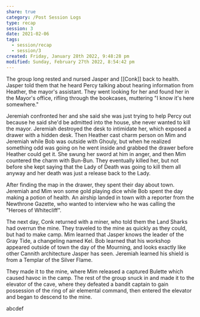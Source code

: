 ```yaml
---
share: true
category: /Post Session Logs
type: recap
session: 3
date: 2021-02-06
tags:
  - session/recap
  - session/3
created: Friday, January 28th 2022, 9:48:28 pm
modified: Sunday, February 27th 2022, 8:54:42 pm
---
```


The group long rested and nursed Jasper and [[Conk]] back to health. Jasper told them that he heard Percy talking about hearing information from Heather, the mayor's assistant. They went looking for her and found her in the Mayor's office, rifling through the bookcases, muttering "I know it's here somewhere."

Jeremiah confronted her and she said she was just trying to help Percy out because he said she'd be admitted into the house, she never wanted to kill the mayor. Jeremiah destroyed the desk to intimidate her, which exposed a drawer with a hidden desk. Then Heather cast charm person on Mim and Jeremiah while Bob was outside with Ghouly, but when he realized something odd was going on he went inside and grabbed the drawer before Heather could get it. She swung her sword at him in anger, and then Mim countered the charm with Bun-Bun. They eventually killed her, but not before she kept saying that the Lady of Death was going to kill them all anyway and her death was just a release back to the Lady.

After finding the map in the drawer, they spent their day about town. Jeremiah and Mim won some gold playing dice while Bob spent the day making a potion of health. An airship landed in town with a reporter from the Newthrone Gazette, who wanted to interview who he was calling the "Heroes of Whitecliff".

The next day, Conk returned with a miner, who told them the Land Sharks had overrun the mine. They traveled to the mine as quickly as they could, but had to make camp. Mim learned that Jasper knows the leader of the Gray Tide, a changeling named Kel. Bob learned that his workshop appeared outside of town the day of the Mourning, and looks exactly like other Cannith architecture Jasper has seen. Jeremiah learned his shield is from a Templar of the Silver Flame.

They made it to the mine, where Mim released a captured Bulette which caused havoc in the camp. The rest of the group snuck in and made it to the elevator of the cave, where they defeated a bandit captain to gain possession of the ring of air elemental command, then entered the elevator and began to descend to the mine.

abcdef
